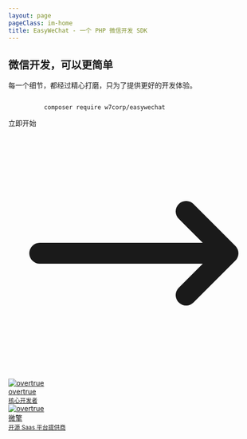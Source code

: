 ```yaml
---
layout: page
pageClass: im-home
title: EasyWeChat - 一个 PHP 微信开发 SDK
---
```


<script lang="ts" setup>
import versions from '@theme/../versions'
import {withBase} from 'vitepress'

let latestVersion = versions[0]

</script>

<section class="text-center flex flex-col flex-1 px-4 md:px-12">
  <div class="flex-1 flex flex-col items-center justify-center space-y-8">
    <div class="flex justify-center">
      <h1
        class="tagline md:py-12 text-center text-4xl md:text-7xl xl:text-8xl font-extrabold text-transparent bg-clip-text bg-gradient-to-r from-blue-600 to-green-400 dark:from-green-400 dark:to-yellow-500"
      >
        微信开发，可以更简单
      </h1>
    </div>
    <p class="py-4 md:py-3 md:text-2xl">
      每一个细节，都经过精心打磨，只为了提供更好的开发体验。
    </p>
    <div
      class="space-y-2 md:space-y-0 xl:flex justify-center"
    >
      <div
        class="hidden xl:block mr-4 items-center space-around text-gray-700 bg-gray-100 border-0 py-2 px-6 focus:outline-none hover:bg-gray-200 rounded lg:text-lg"
      >
        <code
          class="bash-composer text-gray-700 bg-transparent flex items-center"
        >
          composer require w7corp/easywechat
        </code>
      </div>
      <a
        :href="withBase(`/${latestVersion}/`)"
        class="inline-flex items-center space-around text-white bg-indigo-500 border-0 py-2 px-8 focus:outline-none hover:bg-indigo-600 rounded text-lg"
      >
        <span>立即开始</span>
        <svg
          xmlns="http://www.w3.org/2000/svg"
          class="h-6 w-6 ml-2"
          fill="none"
          viewBox="0 0 24 24"
          stroke="currentColor"
        >
          <path
            stroke-linecap="round"
            stroke-linejoin="round"
            stroke-width="2"
            d="M17 8l4 4m0 0l-4 4m4-4H3"
          />
        </svg>
      </a>
    </div>
  </div>
  <div
    class="py-4 md:py-12 md:flex items-center md:space-x-6 xl:space-x-12 xl:flex justify-center"
  >
    <a
      href="https://github.com/overtrue"
      target="_blank"
      class="flex items-center group hover:bg-gray-200 dark:hover:bg-indigo-500 xl:w-64 px-6 py-2 rounded-lg justify-center flex-col md:flex-row"
    >
      <div
        class="h-12 w-12 rounded-full border-2 border-blue-200 group-hover:border-blue-400 dark:group-hover:border-gray-300 p-0.5"
      >
        <img src="/overtrue.jpg" alt="overtrue" class="rounded-full"/>
      </div>
      <div class="px-2 md:text-left text-gray-400 dark:group-hover:text-gray-300">
        <div class="text-gray-700 dark:text-gray-300 dark:group-hover:text-white font-semibold">overtrue</div>
        <small>核心开发者</small>
      </div>
    </a>
    <a
      href="https://www.w7.cc/"
      target="_blank"
      class="flex items-center group hover:bg-gray-200 dark:hover:bg-indigo-500 xl:w-64 px-6 py-2 rounded-lg justify-center flex-col md:flex-row"
    >
      <div
        class="h-12 w-12 rounded-full border-2 border-blue-200 group-hover:border-blue-400 dark:group-hover:border-gray-300 p-0.5"
      >
        <img src="/w7team.jpg" alt="overtrue" class="rounded-full"/>
      </div>
      <div class="px-2 md:text-left text-gray-400 dark:group-hover:text-gray-300">
        <div class="text-gray-700  dark:text-gray-300 dark:group-hover:text-white font-semibold">微擎</div>
        <small>开源 Saas 平台提供商</small>
      </div>
    </a>
  </div>
</section>

